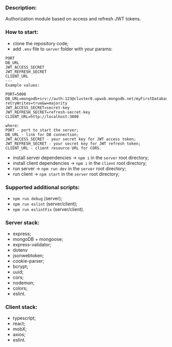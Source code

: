 ### Description: 

Authorization module based on access and refresh JWT tokens.

### How to start: 
- clone the repository code;
- add `.env` file to `server` folder with your params:
```
PORT
DB_URL
JWT_ACCESS_SECRET
JWT_REFRESH_SECRET
CLIENT_URL
---
Example values:

PORT=5000
DB_URL=mongodb+srv://auth:123@cluster0.upwxb.mongodb.net/myFirstDatabase?retryWrites=true&w=majority
JWT_ACCESS_SECRET=secret-key
JWT_REFRESH_SECRET=refresh-secret-key
CLIENT_URL=http://localhost:3000

where:
PORT - port to start the server;
DB_URL - link for DB connection;
JWT_ACCESS_SECRET - your secret key for JWT access token;
JWT_REFRESH_SECRET - your secret key for JWT refresh token;
CLIENT_URL - client resource URL for CORS.
```
- install server dependencies -> `npm i` in the `server` root directory;
- install client dependencies -> `npm i` in the `client` root directory;
- run server -> `npm run dev` in the `server` root directory;
- run client -> `npm start` in the `server` root directory;

### Supported additional scripts:
- `npm run debug` (server);
- `npm run eslint` (server/client);
- `npm run eslintFix` (server/client).

### Server stack:

- express;
- mongoDB + mongoose;
- express-validator;
- dotenv
- jsonwebtoken;
- cookie-parser;
- bcrypt;
- uuid;
- cors;
- nodemon;
- colors;
- eslint.

### Client stack:

- typescript;
- react;
- mobX;
- axios;
- eslint.
